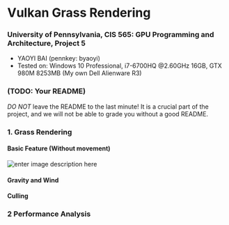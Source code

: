 Vulkan Grass Rendering
======================

### **University of Pennsylvania, CIS 565: GPU Programming and Architecture, Project 5**

* YAOYI BAI (pennkey: byaoyi)
* Tested on: Windows 10 Professional, i7-6700HQ  @2.60GHz 16GB, GTX 980M 8253MB (My own Dell Alienware R3)

### (TODO: Your README)

*DO NOT* leave the README to the last minute! It is a crucial part of the
project, and we will not be able to grade you without a good README.


### 1. Grass Rendering 

#### Basic Feature (Without movement)

![enter image description here](https://lh3.googleusercontent.com/-OM--CYcT4nU/WgEgcRNqZRI/AAAAAAAABNM/POvgiEtbNZg6lFkJy-lkQrUISFukxpMSwCLcBGAs/s0/resultNoMovement.gif "resultNoMovement.gif")

#### Gravity and Wind

#### Culling

### 2 Performance Analysis